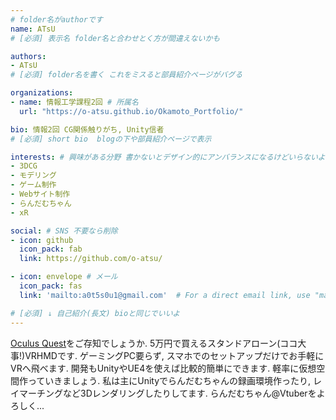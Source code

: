 ```yaml
---
# folder名がauthorです
name: ATsU
# [必須] 表示名 folder名と合わせとく方が間違えないかも

authors:
- ATsU
# [必須] folder名を書く これをミスると部員紹介ページがバグる

organizations:
- name: 情報工学課程2回 # 所属名
  url: "https://o-atsu.github.io/Okamoto_Portfolio/"

bio: 情報2回 CG関係触りがち, Unity信者
# [必須] short bio  blogの下や部員紹介ページで表示

interests: # 興味がある分野 書かないとデザイン的にアンバランスになるけどいらないよなぁ
- 3DCG
- モデリング
- ゲーム制作
- Webサイト制作
- らんだむちゃん
- xR

social: # SNS 不要なら削除
- icon: github
  icon_pack: fab
  link: https://github.com/o-atsu/

- icon: envelope # メール
  icon_pack: fas
  link: 'mailto:a0t5s0u1@gmail.com'  # For a direct email link, use "mailto:test@example.org".

# [必須] ↓ 自己紹介(長文) bioと同じでいいよ
---
```

[Oculus Quest](https://oculus.com/quest/)をご存知でしょうか. 5万円で買えるスタンドアローン(ココ大事!)VRHMDです. ゲーミングPC要らず, スマホでのセットアップだけでお手軽にVRへ飛べます. 開発もUnityやUE4を使えば比較的簡単にできます. 軽率に仮想空間作っていきましょう. 私は主にUnityでらんだむちゃんの録画環境作ったり, レイマーチングなど3Dレンダリングしたりしてます. らんだむちゃん@Vtuberをよろしく...

